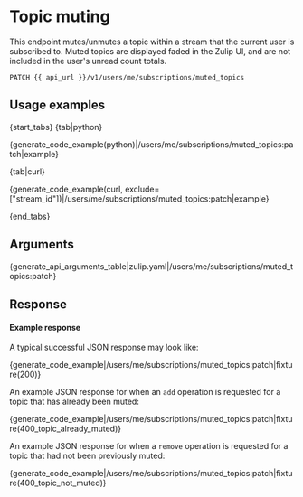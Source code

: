 # Topic muting

This endpoint mutes/unmutes a topic within a stream that the current
user is subscribed to.  Muted topics are displayed faded in the Zulip
UI, and are not included in the user's unread count totals.

`PATCH {{ api_url }}/v1/users/me/subscriptions/muted_topics`

## Usage examples

{start_tabs}
{tab|python}

{generate_code_example(python)|/users/me/subscriptions/muted_topics:patch|example}

{tab|curl}

{generate_code_example(curl, exclude=["stream_id"])|/users/me/subscriptions/muted_topics:patch|example}

{end_tabs}

## Arguments

{generate_api_arguments_table|zulip.yaml|/users/me/subscriptions/muted_topics:patch}

## Response

#### Example response

A typical successful JSON response may look like:

{generate_code_example|/users/me/subscriptions/muted_topics:patch|fixture(200)}


An example JSON response for when an `add` operation is requested for a topic
that has already been muted:

{generate_code_example|/users/me/subscriptions/muted_topics:patch|fixture(400_topic_already_muted)}

An example JSON response for when a `remove` operation is requested for a
topic that had not been previously muted:

{generate_code_example|/users/me/subscriptions/muted_topics:patch|fixture(400_topic_not_muted)}
